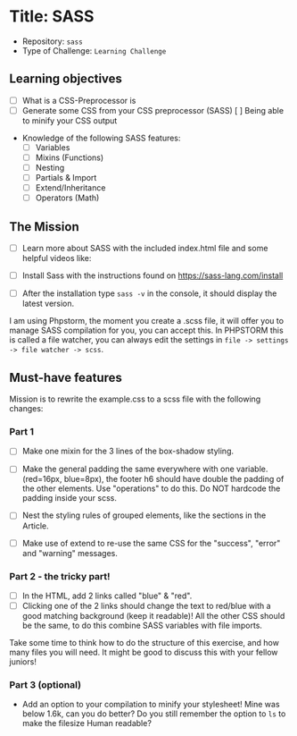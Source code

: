 # Title: SASS 

- Repository: `sass`
- Type of Challenge: `Learning Challenge`

## Learning objectives
- [ ] What is a CSS-Preprocessor is
- [ ] Generate some CSS from your CSS preprocessor (SASS)
[ ] Being able to minify your CSS output
- Knowledge of the following SASS features:
  - [ ] Variables
  - [ ] Mixins (Functions)
  - [ ] Nesting
  - [ ] Partials & Import
  - [ ] Extend/Inheritance
  - [ ] Operators (Math)

## The Mission
- [ ] Learn more about SASS with the included index.html file and some helpful videos like:

- [ ] Install Sass with the instructions found on https://sass-lang.com/install

- [ ] After the installation type `sass -v` in the console, it should display the latest version.

I am using Phpstorm, the moment you create a .scss file, it will offer you to manage SASS compilation for you, you can accept this. In PHPSTORM this is called a file watcher, you can always edit the settings in `file -> settings -> file watcher -> scss`.


## Must-have features

Mission is to rewrite the example.css to a scss file with the following changes:

### Part 1
- [ ] Make one mixin for the 3 lines of the box-shadow styling.

- [ ] Make the general padding the same everywhere with one variable. (red=16px, blue=8px), the footer h6 should have double the padding of the other elements. Use "operations" to do this. Do NOT hardcode the padding inside your scss. 

- [ ] Nest the styling rules of grouped elements, like the sections in the Article.

- [ ] Make use of extend to re-use the same CSS for the "success", "error" and "warning" messages.

### Part 2 - the tricky part!
- [ ] In the HTML, add 2 links called "blue" & "red".
- [ ] Clicking one of the 2 links should change the text to red/blue with a good matching background (keep it readable)!
All the other CSS should be the same, to do this combine SASS variables with file imports.

Take some time to think how to do the structure of this exercise, and how many files you will need. It might be good to discuss this with your fellow juniors!

### Part 3 (optional)
- Add an option to your compilation to minify your stylesheet!
Mine was below 1.6k, can you do better? Do you still remember the option to `ls` to make the filesize Human readable?
